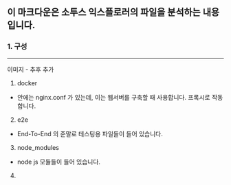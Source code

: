 ## 이 마크다운은 소투스 익스플로러의 파일을 분석하는 내용입니다.

### 1. 구성
--------------
이미지 - 추후 추가

1. docker 
- 안에는 nginx.conf 가 있는데, 이는 웹서버를 구축할 때 사용합니다. 프록시로 작동합니다.
2. e2e 
- End-To-End 의 준말로 테스팅용 파일들이 들어 있습니다.
3. node_modules
- node js 모듈들이 들어 있습니다. 
4. 

